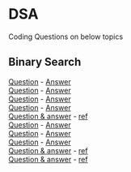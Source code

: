 # DSA
Coding Questions on below topics
## Binary Search
[Question](https://leetcode.com/problems/find-first-and-last-position-of-element-in-sorted-array/) - [Answer](https://github.com/PSoni8/DSA/blob/main/Find%20First%20and%20Last%20Position%20of%20Element%20in%20Sorted%20Array.cpp)</br>
[Question](https://www.geeksforgeeks.org/count-number-of-occurrences-or-frequency-in-a-sorted-array/) - [Answer](https://github.com/PSoni8/DSA/blob/main/Number%20of%20occurrence.cpp)</br>
[Question](https://leetcode.com/problems/find-minimum-in-rotated-sorted-array/) - [Answer](https://github.com/PSoni8/DSA/blob/main/Find%20Minimum%20in%20Rotated%20Sorted%20Array.cpp)</br>
[Question](https://leetcode.com/problems/search-in-rotated-sorted-array/) - [Answer](https://github.com/PSoni8/DSA/blob/main/Search%20in%20Rotated%20Sorted%20Array.cpp)</br>
[Question & answer](https://www.geeksforgeeks.org/search-almost-sorted-array/) - [ref](https://www.youtube.com/watch?v=W3-KgsCVH1U)</br>
[Question](https://www.geeksforgeeks.org/floor-in-a-sorted-array/) - [Answer](https://github.com/PSoni8/DSA/blob/main/Floor%20in%20a%20Sorted%20Array.cpp)</br>
[Question](https://www.geeksforgeeks.org/ceiling-in-a-sorted-array/) - [Answer](https://github.com/PSoni8/DSA/blob/main/Ceil%20in%20a%20sorted%20Array.cpp)</br>
[Question](https://leetcode.com/problems/find-smallest-letter-greater-than-target/) - [Answer](https://github.com/PSoni8/DSA/blob/main/Find%20Smallest%20Letter%20Greater%20Than%20Target.cpp)</br>
[Question & answer](https://www.geeksforgeeks.org/find-position-element-sorted-array-infinite-numbers/) - [ref](https://www.youtube.com/watch?v=FzvK5uuaki8&t=479s) </br>
[Question & answer](https://www.geeksforgeeks.org/find-index-first-1-infinite-sorted-array-0s-1s/) - [ref](https://www.youtube.com/watch?v=8x6dmO6XW8k&t=8s) </br>
